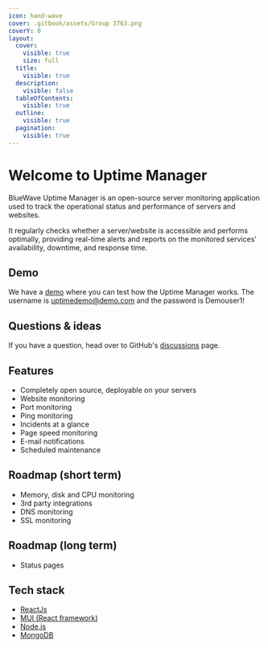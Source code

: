 ```yaml
---
icon: hand-wave
cover: .gitbook/assets/Group 3763.png
coverY: 0
layout:
  cover:
    visible: true
    size: full
  title:
    visible: true
  description:
    visible: false
  tableOfContents:
    visible: true
  outline:
    visible: true
  pagination:
    visible: true
---
```


# Welcome to Uptime Manager

BlueWave Uptime Manager is an open-source server monitoring application used to track the operational status and performance of servers and websites.

It regularly checks whether a server/website is accessible and performs optimally, providing real-time alerts and reports on the monitored services' availability, downtime, and response time.

## Demo

We have a [demo](https://checkmate-demo.bluewavelabs.ca/) where you can test how the Uptime Manager works. The username is [uptimedemo@demo.com](mailto:uptimedemo@demo.com) and the password is Demouser1!

## Questions & ideas

If you have a question, head over to GitHub's [discussions](https://github.com/bluewave-labs/bluewave-uptime/discussions) page.

## Features

* Completely open source, deployable on your servers
* Website monitoring
* Port monitoring
* Ping monitoring
* Incidents at a glance
* Page speed monitoring
* E-mail notifications
* Scheduled maintenance&#x20;

## **Roadmap (short term)**

* Memory, disk and CPU monitoring
* 3rd party integrations
* DNS monitoring
* SSL monitoring

## **Roadmap (long term)**

* Status pages

## Tech stack

* [ReactJs](https://react.dev/)
* [MUI (React framework)](https://mui.com/)
* [Node.js](https://nodejs.org/en)
* [MongoDB](https://mongodb.com)
